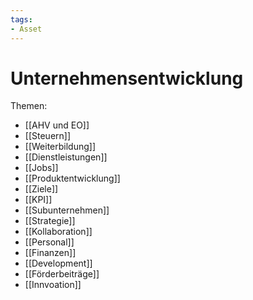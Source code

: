 ```yaml
---
tags:
- Asset
---
```

# Unternehmensentwicklung

Themen:

* [[AHV und EO]]
* [[Steuern]]
* [[Weiterbildung]]
* [[Dienstleistungen]]
* [[Jobs]]
* [[Produktentwicklung]]
* [[Ziele]]
* [[KPI]]
* [[Subunternehmen]]
* [[Strategie]]
* [[Kollaboration]]
* [[Personal]]
* [[Finanzen]]
* [[Development]]
* [[Förderbeiträge]]
* [[Innvoation]]